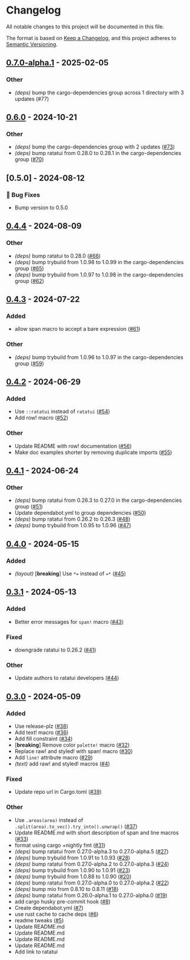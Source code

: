 # Changelog

All notable changes to this project will be documented in this file.

The format is based on [Keep a Changelog](https://keepachangelog.com/en/1.0.0/),
and this project adheres to [Semantic Versioning](https://semver.org/spec/v2.0.0.html).

## [0.7.0-alpha.1](https://github.com/ratatui/ratatui-macros/compare/v0.7.0-alpha.0...v0.7.0-alpha.1) - 2025-02-05

### Other

- *(deps)* bump the cargo-dependencies group across 1 directory with 3 updates (#77)

## [0.6.0](https://github.com/ratatui/ratatui-macros/compare/v0.5.0...v0.6.0) - 2024-10-21

### Other

- *(deps)* bump the cargo-dependencies group with 2 updates ([#73](https://github.com/ratatui/ratatui-macros/pull/73))
- *(deps)* bump ratatui from 0.28.0 to 0.28.1 in the cargo-dependencies group ([#70](https://github.com/ratatui/ratatui-macros/pull/70))

## [0.5.0] - 2024-08-12

### 🐛 Bug Fixes

- Bump version to 0.5.0

## [0.4.4](https://github.com/ratatui-org/ratatui-macros/compare/v0.4.3...v0.4.4) - 2024-08-09

### Other

- *(deps)* bump ratatui to 0.28.0 ([#66](https://github.com/ratatui-org/ratatui-macros/pull/66))
- *(deps)* bump trybuild from 1.0.98 to 1.0.99 in the cargo-dependencies group ([#65](https://github.com/ratatui-org/ratatui-macros/pull/65))
- *(deps)* bump trybuild from 1.0.97 to 1.0.98 in the cargo-dependencies group ([#62](https://github.com/ratatui-org/ratatui-macros/pull/62))

## [0.4.3](https://github.com/ratatui-org/ratatui-macros/compare/v0.4.2...v0.4.3) - 2024-07-22

### Added

- allow span macro to accept a bare expression ([#61](https://github.com/ratatui-org/ratatui-macros/pull/61))

### Other

- *(deps)* bump trybuild from 1.0.96 to 1.0.97 in the cargo-dependencies group ([#59](https://github.com/ratatui-org/ratatui-macros/pull/59))

## [0.4.2](https://github.com/ratatui-org/ratatui-macros/compare/v0.4.1...v0.4.2) - 2024-06-29

### Added

- Use `::ratatui` instead of `ratatui` ([#54](https://github.com/ratatui-org/ratatui-macros/pull/54))
- Add row! macro ([#52](https://github.com/ratatui-org/ratatui-macros/pull/52))

### Other

- Update README with row! documentation ([#56](https://github.com/ratatui-org/ratatui-macros/pull/56))
- Make doc examples shorter by removing duplicate imports ([#55](https://github.com/ratatui-org/ratatui-macros/pull/55))

## [0.4.1](https://github.com/ratatui-org/ratatui-macros/compare/v0.4.0...v0.4.1) - 2024-06-24

### Other

- *(deps)* bump ratatui from 0.26.3 to 0.27.0 in the cargo-dependencies group ([#51](https://github.com/ratatui-org/ratatui-macros/pull/51))
- Update dependabot.yml to group dependencies ([#50](https://github.com/ratatui-org/ratatui-macros/pull/50))
- *(deps)* bump ratatui from 0.26.2 to 0.26.3 ([#48](https://github.com/ratatui-org/ratatui-macros/pull/48))
- *(deps)* bump trybuild from 1.0.95 to 1.0.96 ([#47](https://github.com/ratatui-org/ratatui-macros/pull/47))

## [0.4.0](https://github.com/ratatui-org/ratatui-macros/compare/v0.3.1...v0.4.0) - 2024-05-15

### Added

- *(layout)* [**breaking**] Use `*=` instead of `=*` ([#45](https://github.com/ratatui-org/ratatui-macros/pull/45))

## [0.3.1](https://github.com/ratatui-org/ratatui-macros/compare/v0.3.0...v0.3.1) - 2024-05-13

### Added

- Better error messages for `span!` macro ([#43](https://github.com/ratatui-org/ratatui-macros/pull/43))

### Fixed

- downgrade ratatui to 0.26.2 ([#41](https://github.com/ratatui-org/ratatui-macros/pull/41))

### Other

- Update authors to ratatui developers ([#44](https://github.com/ratatui-org/ratatui-macros/pull/44))

## [0.3.0](https://github.com/ratatui-org/ratatui-macros/compare/v0.2.4...v0.3.0) - 2024-05-09

### Added

- Use release-plz ([#38](https://github.com/ratatui-org/ratatui-macros/pull/38))
- Add text! macro ([#36](https://github.com/ratatui-org/ratatui-macros/pull/36))
- Add fill constraint ([#34](https://github.com/ratatui-org/ratatui-macros/pull/34))
- [**breaking**] Remove color `palette!` macro ([#32](https://github.com/ratatui-org/ratatui-macros/pull/32))
- Replace raw! and styled! with span! macro ([#30](https://github.com/ratatui-org/ratatui-macros/pull/30))
- Add `line!` attribute macro ([#29](https://github.com/ratatui-org/ratatui-macros/pull/29))
- *(text)* add raw! and styled! macros ([#4](https://github.com/ratatui-org/ratatui-macros/pull/4))

### Fixed

- Update repo url in Cargo.toml ([#39](https://github.com/ratatui-org/ratatui-macros/pull/39))

### Other

- Use `.areas(area)` instead of `.split(area).to_vec().try_into().unwrap()` ([#37](https://github.com/ratatui-org/ratatui-macros/pull/37))
- Update README.md with short description of span and line macros ([#33](https://github.com/ratatui-org/ratatui-macros/pull/33))
- format using cargo +nightly fmt ([#31](https://github.com/ratatui-org/ratatui-macros/pull/31))
- *(deps)* bump ratatui from 0.27.0-alpha.3 to 0.27.0-alpha.5 ([#27](https://github.com/ratatui-org/ratatui-macros/pull/27))
- *(deps)* bump trybuild from 1.0.91 to 1.0.93 ([#28](https://github.com/ratatui-org/ratatui-macros/pull/28))
- *(deps)* bump ratatui from 0.27.0-alpha.2 to 0.27.0-alpha.3 ([#24](https://github.com/ratatui-org/ratatui-macros/pull/24))
- *(deps)* bump trybuild from 1.0.90 to 1.0.91 ([#23](https://github.com/ratatui-org/ratatui-macros/pull/23))
- *(deps)* bump trybuild from 1.0.88 to 1.0.90 ([#20](https://github.com/ratatui-org/ratatui-macros/pull/20))
- *(deps)* bump ratatui from 0.27.0-alpha.0 to 0.27.0-alpha.2 ([#22](https://github.com/ratatui-org/ratatui-macros/pull/22))
- *(deps)* bump mio from 0.8.10 to 0.8.11 ([#18](https://github.com/ratatui-org/ratatui-macros/pull/18))
- *(deps)* bump ratatui from 0.26.0-alpha.1 to 0.27.0-alpha.0 ([#19](https://github.com/ratatui-org/ratatui-macros/pull/19))
- add cargo husky pre-commit hook ([#8](https://github.com/ratatui-org/ratatui-macros/pull/8))
- Create dependabot.yml ([#7](https://github.com/ratatui-org/ratatui-macros/pull/7))
- use rust cache to cache deps ([#6](https://github.com/ratatui-org/ratatui-macros/pull/6))
- readme tweaks ([#5](https://github.com/ratatui-org/ratatui-macros/pull/5))
- Update README.md
- Update README.md
- Update README.md
- Update README.md
- Add link to ratatui
